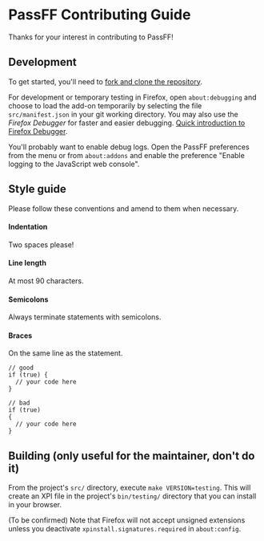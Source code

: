 # PassFF Contributing Guide

Thanks for your interest in contributing to PassFF!

## Development
To get started, you'll need to [fork and clone the repository](https://help.github.com/articles/fork-a-repo/).

For development or temporary testing in Firefox, open `about:debugging` and choose to load the add-on temporarily by selecting the file `src/manifest.json` in your git working directory.
You may also use the *Firefox Debugger* for faster and easier debugging. [Quick introduction to Firefox Debugger](https://mozilladevelopers.github.io/playground/debugger/).

You'll probably want to enable debug logs. Open the PassFF preferences from the menu or from `about:addons` and enable the preference "Enable logging to the JavaScript web console".

## Style guide
Please follow these conventions and amend to them when necessary.

#### Indentation
Two spaces please!

#### Line length
At most 90 characters.

#### Semicolons
Always terminate statements with semicolons.

#### Braces

On the same line as the statement.

```
// good
if (true) {
  // your code here
}

// bad
if (true)
{
  // your code here
}
```

## Building (only useful for the maintainer, don't do it)
From the project's `src/` directory, execute `make VERSION=testing`. This will create an XPI file in the project's `bin/testing/` directory that you can install in your browser.

(To be confirmed) Note that Firefox will not accept unsigned extensions unless you deactivate `xpinstall.signatures.required` in `about:config`.
